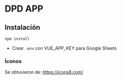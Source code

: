 # DPD APP

## Instalación
`npm install`
* Crear `.env` con VUE_APP_KEY para Google Sheets

### Íconos
Se obtuvieron de: https://icons8.com/